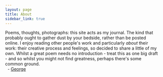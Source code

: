 ```yaml
---
layout: page
title: About
sidebar_link: true
---
```


<p class="message">
  Poems, thoughts, photographs: this site acts as my journal. The kind that probably ought to gather dust by your bedside, rather than be posted online. I enjoy reading other people's work and particularly <i>about</i> their work: their creative process and feelings, so decided to share a little of my own. Whilst a great poem needs no introduction - treat this as one big draft - and so whilst you might not find greatness, perhaps there's some common ground.
<br />
&nbsp; - <a href="https://twitter.com/GeorgeCloake">George</a>
</p>
